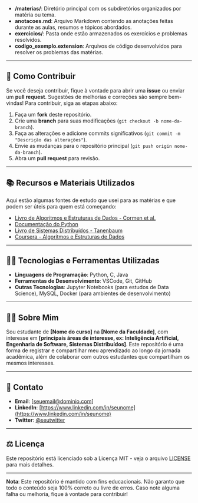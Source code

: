 



- **/materias/**: Diretório principal com os subdiretórios organizados por matéria ou tema.
- **anotacoes.md**: Arquivo Markdown contendo as anotações feitas durante as aulas, resumos e tópicos abordados.
- **exercicios/**: Pasta onde estão armazenados os exercícios e problemas resolvidos.
- **codigo_exemplo.extension**: Arquivos de código desenvolvidos para resolver os problemas das matérias.

---

## 📝 Como Contribuir

Se você deseja contribuir, fique à vontade para abrir uma **issue** ou enviar um **pull request**. Sugestões de melhorias e correções são sempre bem-vindas! Para contribuir, siga as etapas abaixo:

1. Faça um **fork** deste repositório.
2. Crie uma **branch** para suas modificações (`git checkout -b nome-da-branch`).
3. Faça as alterações e adicione commits significativos (`git commit -m "Descrição das alterações"`).
4. Envie as mudanças para o repositório principal (`git push origin nome-da-branch`).
5. Abra um **pull request** para revisão.

---

## 📚 Recursos e Materiais Utilizados

Aqui estão algumas fontes de estudo que usei para as matérias e que podem ser úteis para quem está começando:

- [Livro de Algoritmos e Estruturas de Dados - Cormen et al.](https://www.amazon.com.br/dp/8550807051)
- [Documentação do Python](https://docs.python.org/3/)
- [Livro de Sistemas Distribuídos - Tanenbaum](https://www.amazon.com.br/dp/0132143011)
- [Coursera - Algoritmos e Estruturas de Dados](https://www.coursera.org/)

---

## 🧑‍💻 Tecnologias e Ferramentas Utilizadas

- **Linguagens de Programação**: Python, C, Java
- **Ferramentas de Desenvolvimento**: VSCode, Git, GitHub
- **Outras Tecnologias**: Jupyter Notebooks (para estudos de Data Science), MySQL, Docker (para ambientes de desenvolvimento)

---

## 👨‍🏫 Sobre Mim

Sou estudante de **[Nome do curso]** na **[Nome da Faculdade]**, com interesse em **[principais áreas de interesse, ex: Inteligência Artificial, Engenharia de Software, Sistemas Distribuídos]**. Este repositório é uma forma de registrar e compartilhar meu aprendizado ao longo da jornada acadêmica, além de colaborar com outros estudantes que compartilham os mesmos interesses.

---

## 📩 Contato

- **Email**: [seuemail@dominio.com]
- **LinkedIn**: [https://www.linkedin.com/in/seunome](https://www.linkedin.com/in/seunome)
- **Twitter**: [@seutwitter](https://twitter.com/seutwitter)

---

## ⚖️ Licença

Este repositório está licenciado sob a Licença MIT - veja o arquivo [LICENSE](LICENSE) para mais detalhes.

---

**Nota**: Este repositório é mantido com fins educacionais. Não garanto que todo o conteúdo seja 100% correto ou livre de erros. Caso note alguma falha ou melhoria, fique à vontade para contribuir!


